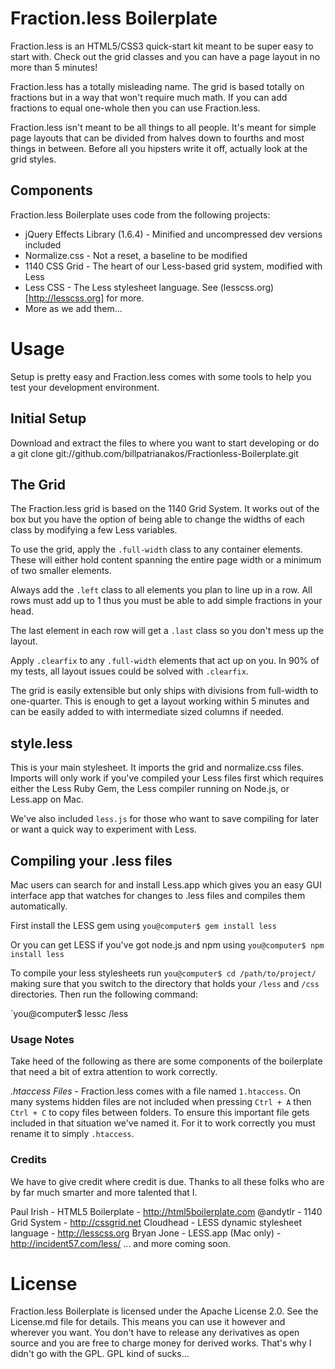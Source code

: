 # Fraction.less Boilerplate

Fraction.less is an HTML5/CSS3 quick-start kit meant to be super easy to start with. Check out the grid classes and you can have a page layout in no more than 5 minutes!

Fraction.less has a totally misleading name. The grid is based totally on fractions but in a way that won't require much math. If you can add fractions to equal one-whole then you can use Fraction.less.

Fraction.less isn't meant to be all things to all people. It's meant for simple page layouts that can be divided from halves down to fourths and most things in between. Before all you hipsters write it off, actually look at the grid styles.

## Components

Fraction.less Boilerplate uses code from the following projects:

* jQuery Effects Library (1.6.4) - Minified and uncompressed dev versions included
* Normalize.css - Not a reset, a baseline to be modified
* 1140 CSS Grid - The heart of our Less-based grid system, modified with Less
* Less CSS - The Less stylesheet language. See (lesscss.org)[http://lesscss.org] for more.
* More as we add them...

# Usage

Setup is pretty easy and Fraction.less comes with some tools to help you test your development environment.

## Initial Setup

Download and extract the files to where you want to start developing or do a 
    git clone git://github.com/billpatrianakos/Fractionless-Boilerplate.git


## The Grid

The Fraction.less grid is based on the 1140 Grid System. It works out of the box but you have the option of being able to change the widths of each class by modifying a few Less variables.

To use the grid, apply the `.full-width` class to any container elements. These will either hold content spanning the entire page width or a minimum of two smaller elements.

Always add the `.left` class to all elements you plan to line up in a row. All rows must add up to 1 thus you must be able to add simple fractions in your head.

The last element in each row will get a `.last` class so you don't mess up the layout.

Apply `.clearfix` to any `.full-width` elements that act up on you. In 90% of my tests, all layout issues could be solved with `.clearfix`.

The grid is easily extensible but only ships with divisions from full-width to one-quarter. This is enough to get a layout working within 5 minutes and can be easily added to with intermediate sized columns if needed.

## style.less

This is your main stylesheet. It imports the grid and normalize.css files. Imports will only work if you've compiled your Less files first which requires either the Less Ruby Gem, the Less compiler running on Node.js, or Less.app on Mac.

We've also included `less.js` for those who want to save compiling for later or want a quick way to experiment with Less.

## Compiling your .less files

Mac users can search for and install Less.app which gives you an easy GUI interface app that watches for changes to .less files and compiles them automatically.

First install the LESS gem using `you@computer$ gem install less`

Or you can get LESS if you've got node.js and npm using `you@computer$ npm install less`

To compile your less stylesheets run `you@computer$ cd /path/to/project/` making sure that you switch to the directory that holds your `/less` and `/css` directories. Then run the following command:

`you@computer$ lessc /less

### Usage Notes

Take heed of the following as there are some components of the boilerplate that need a bit of extra attention to work correctly.

_.htaccess Files_ - Fraction.less comes with a file named `1.htaccess`. On many systems hidden files are not included when pressing `Ctrl + A` then `Ctrl + C` to copy files between folders. To ensure this important file gets included in that situation we've named it. For it to work correctly you must rename it to simply `.htaccess`.

### Credits

We have to give credit where credit is due. Thanks to all these folks who are by far much smarter and more talented that I.

Paul Irish - HTML5 Boilerplate - http://html5boilerplate.com
@andytlr - 1140 Grid System - http://cssgrid.net
Cloudhead - LESS dynamic stylesheet language - http://lesscss.org
Bryan Jone - LESS.app (Mac only) - http://incident57.com/less/
... and more coming soon.

# License

Fraction.less Boilerplate is licensed under the Apache License 2.0. See the License.md file for details. This means you can use it however and wherever you want. You don't have to release any derivatives as open source and you are free to charge money for derived works. That's why I didn't go with the GPL. GPL kind of sucks...